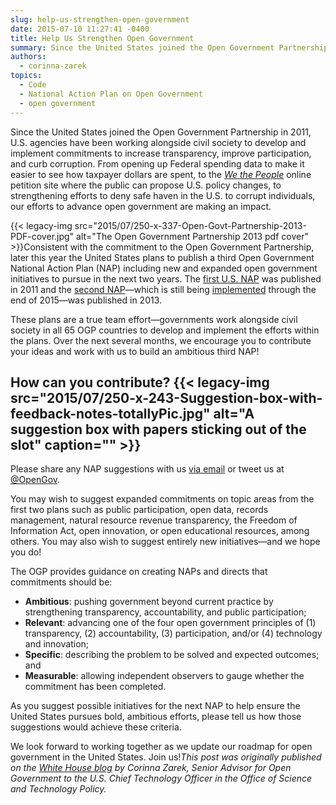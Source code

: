 ```yaml
---
slug: help-us-strengthen-open-government
date: 2015-07-10 11:27:41 -0400
title: Help Us Strengthen Open Government
summary: Since the United States joined the Open Government Partnership in 2011, U.S. agencies have been working alongside civil society to develop and implement commitments to increase transparency, improve participation, and curb corruption. From opening up Federal spending data to make it easier to see how taxpayer dollars are spent, to the We the People online
authors:
  - corinna-zarek
topics:
  - Code
  - National Action Plan on Open Government
  - open government
---
```


Since the United States joined the Open Government Partnership in 2011, U.S. agencies have been working alongside civil society to develop and implement commitments to increase transparency, improve participation, and curb corruption. From opening up Federal spending data to make it easier to see how taxpayer dollars are spent, to the _[We the People](https://petitions.whitehouse.gov/)_ online petition site where the public can propose U.S. policy changes, to strengthening efforts to deny safe haven in the U.S. to corrupt individuals, our efforts to advance open government are making an impact.

{{< legacy-img src="2015/07/250-x-337-Open-Govt-Partnership-2013-PDF-cover.jpg" alt="The Open Government Partnership 2013 pdf cover" >}}Consistent with the commitment to the Open Government Partnership, later this year the United States plans to publish a third Open Government National Action Plan (NAP) including new and expanded open government initiatives to pursue in the next two years. The [first U.S. NAP](https://www.whitehouse.gov/sites/default/files/us_national_action_plan_final_2.pdf) was published in 2011 and the [second NAP](https://www.whitehouse.gov/sites/default/files/docs/us_national_action_plan_6p.pdf)—which is still being [implemented](https://www.whitehouse.gov/sites/default/files/microsites/ostp/NAP%202%200%20Self-Assessment%20Report%20final.pdf) through the end of 2015—was published in 2013.

These plans are a true team effort—governments work alongside civil society in all 65 OGP countries to develop and implement the efforts within the plans. Over the next several months, we encourage you to contribute your ideas and work with us to build an ambitious third NAP!

## How can you contribute? {{< legacy-img src="2015/07/250-x-243-Suggestion-box-with-feedback-notes-totallyPic.jpg" alt="A suggestion box with papers sticking out of the slot" caption="" >}} 

Please share any NAP suggestions with us [via email](mailto:opengov@ostp.gov) or tweet us at [@OpenGov](https://twitter.com/OpenGov).

You may wish to suggest expanded commitments on topic areas from the first two plans such as public participation, open data, records management, natural resource revenue transparency, the Freedom of Information Act, open innovation, or open educational resources, among others. You may also wish to suggest entirely new initiatives—and we hope you do!

The OGP provides guidance on creating NAPs and directs that commitments should be:

  * **Ambitious**: pushing government beyond current practice by strengthening transparency, accountability, and public participation;
  * **Relevant**: advancing one of the four open government principles of (1) transparency, (2) accountability, (3) participation, and/or (4) technology and innovation;
  * **Specific**: describing the problem to be solved and expected outcomes; and
  * **Measurable**: allowing independent observers to gauge whether the commitment has been completed.

As you suggest possible initiatives for the next NAP to help ensure the United States pursues bold, ambitious efforts, please tell us how those suggestions would achieve these criteria.

We look forward to working together as we update our roadmap for open government in the United States. Join us!_This post was originally published on the [White House blog](https://www.whitehouse.gov/blog/2015/06/04/help-us-strengthen-open-government) by Corinna Zarek, Senior Advisor for Open Government to the U.S. Chief Technology Officer in the Office of Science and Technology Policy._